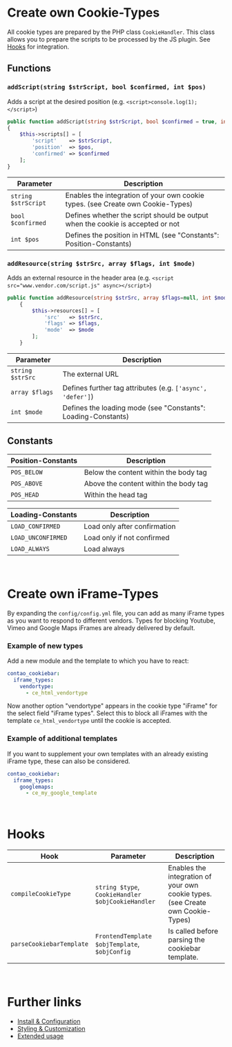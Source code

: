 # Create own Cookie-Types
All cookie types are prepared by the PHP class `CookieHandler`. This class allows you to prepare the scripts to be processed by the JS plugin. See [Hooks](EXTENDING.md#hooks) for integration.

## Functions

### `addScript(string $strScript, bool $confirmed, int $pos)`
Adds a script at the desired position (e.g. `<script>console.log(1);</script>`)
```php
public function addScript(string $strScript, bool $confirmed = true, int $pos = self::POS_BELOW): void
{
    $this->scripts[] = [
        'script'    => $strScript,
        'position'  => $pos,
        'confirmed' => $confirmed
    ];
}
```

Parameter | Description
---------- | -----------
`string $strScript` | Enables the integration of your own cookie types. (see Create own Cookie-Types)
`bool $confirmed` | Defines whether the script should be output when the cookie is accepted or not
`int $pos` | Defines the position in HTML (see "Constants": Position-Constants)

### `addResource(string $strSrc, array $flags, int $mode)`
Adds an external resource in the header area (e.g. `<script src="www.vendor.com/script.js" async></script>`)
```php
public function addResource(string $strSrc, array $flags=null, int $mode = self::LOAD_CONFIRMED): void
    {
        $this->resources[] = [
            'src'   => $strSrc,
            'flags' => $flags,
            'mode'  => $mode
        ];
    }
```

Parameter | Description
---------- | -----------
`string $strSrc` | The external URL
`array $flags` | Defines further tag attributes (e.g. `['async', 'defer']`)
`int $mode` | Defines the loading mode (see "Constants": Loading-Constants)

## Constants
Position-Constants | Description
---------- | -----------
`POS_BELOW` | Below the content within the body tag
`POS_ABOVE` | Above the content within the body tag
`POS_HEAD` | Within the head tag

Loading-Constants | Description
---------- | -----------
`LOAD_CONFIRMED` | Load only after confirmation
`LOAD_UNCONFIRMED` | Load only if not confirmed
`LOAD_ALWAYS` | Load always

<br/>

# Create own iFrame-Types
By expanding the `config/config.yml` file, you can add as many iFrame types as you want to respond to different vendors. Types for blocking Youtube, Vimeo and Google Maps iFrames are already delivered by default. 

### Example of new types
Add a new module and the template to which you have to react:
```yaml
contao_cookiebar:
  iframe_types:
    vendortype: 
      - ce_html_vendortype
```
Now another option "vendortype" appears in the cookie type "iFrame" for the select field "iFrame types". Select this to block all iFrames with the template `ce_html_vendortype` until the cookie is accepted.

### Example of additional templates
If you want to supplement your own templates with an already existing iFrame type, these can also be considered.
```yaml
contao_cookiebar:
  iframe_types:
    googlemaps: 
      - ce_my_google_template
```

<br/>

# Hooks
Hook | Parameter | Description
---------- | ----------- | -----------
`compileCookieType` | `string $type`, `CookieHandler $objCookieHandler` | Enables the integration of your own cookie types. (see Create own Cookie-Types)
`parseCookiebarTemplate` | `FrontendTemplate $objTemplate`, `$objConfig` | Is called before parsing the cookiebar template.

<br/>

# Further links
- [Install & Configuration](CONFIGURATION.md)
- [Styling & Customization](CUSTOMIZATION.md)
- [Extended usage](EXTENDED_USAGE.md)
